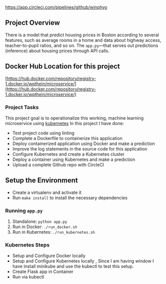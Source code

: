 https://app.circleci.com/pipelines/github/winphyo

## Project Overview

There is a model that  predict housing prices in Boston according to several features, such as average rooms in a home and data about highway access, teacher-to-pupil ratios, and so on. The `app.py`—that serves out predictions (inference) about housing prices through API calls. 

## Docker Hub Location for this project
[https://hub.docker.com/repository/registry-1.docker.io/wpthein/microservice/](https://hub.docker.com/repository/registry-1.docker.io/wpthein/microservice/)

### Project Tasks

This project goal is to operationalize this working, machine learning microservice using [kubernetes](https://kubernetes.io/) In this project I have done:
* Test  project code using linting
* Complete a Dockerfile to containerize this application
* Deploy  containerized application using Docker and make a prediction
* Improve the log statements in the source code for this application
* Configure Kubernetes and create a Kubernetes cluster
* Deploy a container using Kubernetes and make a prediction
* Upload a complete Github repo with CircleCI 

## Setup the Environment

* Create a virtualenv and activate it
* Run `make install` to install the necessary dependencies

### Running `app.py`

1. Standalone:  `python app.py`
2. Run in Docker:  `./run_docker.sh`
3. Run in Kubernetes:  `./run_kubernetes.sh`

### Kubernetes Steps

* Setup and Configure Docker locally
* Setup and Configure Kubernetes locally , Since I am having window I have install minikube and use the kubectl to test this setup.
* Create Flask app in Container
* Run via kubectl 
